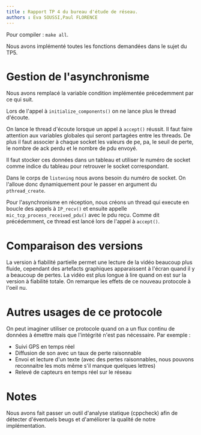 ```yaml
---
title : Rapport TP 4 du bureau d'étude de réseau.
authors : Eva SOUSSI,Paul FLORENCE
---
```


Pour compiler : `make all`.

Nous avons implémenté toutes les fonctions demandées dans le sujet du TP5.

# Gestion de l'asynchronisme

Nous avons remplacé la variable condition implémentée précedemment par ce qui suit. 

Lors de l'appel à `initialize_components()` on ne lance plus le thread d'écoute.

On lance le thread d'écoute lorsque un appel à `accept()` réussit. Il faut faire attention aux variables globales qui seront partagées entre les threads. De plus il faut associer à chaque socket les valeurs de pe, pa, le seuil de perte, le nombre de ack perdu et le nombre de pdu envoyé.

Il faut stocker ces données dans un tableau et utiliser le numéro de socket comme indice du tableau pour retrouver le socket correspondant. 

Dans le corps de `listening` nous avons besoin du numéro de socket. On l'alloue donc dynamiquement pour le passer en argument du `pthread_create`.

Pour l'asynchronisme en réception, nous créons un thread qui execute en boucle des appels à `IP_recv()` et ensuite appelle `mic_tcp_process_received_pdu()` avec le pdu reçu. Comme dit précédemment, ce thread est lancé lors de l'appel à `accept()`.


# Comparaison des versions

La version à fiabilité partielle permet une lecture de la vidéo beaucoup plus fluide, cependant des artefacts graphiques apparaissent à l'écran quand il y a beaucoup de pertes. La vidéo est plus longue à lire quand on est sur la version à fiabilité totale.
On remarque les effets de ce nouveau protocole à l'oeil nu.


# Autres usages de ce protocole

On peut imaginer utiliser ce protocole quand on a un flux continu de données à émettre mais que l'intégrité n'est pas nécessaire. Par exemple :
* Suivi GPS en temps réel
* Diffusion de son avec un taux de perte raisonnable
* Envoi et lecture d'un texte (avec des pertes raisonnables, nous pouvons reconnaitre les mots même s'il manque quelques lettres) 
* Relevé de capteurs en temps réel sur le réseau

# Notes

Nous avons fait passer un outil d'analyse statique (cppcheck) afin de détecter d'éventuels beugs et d'améliorer la qualité de notre implémentation.
